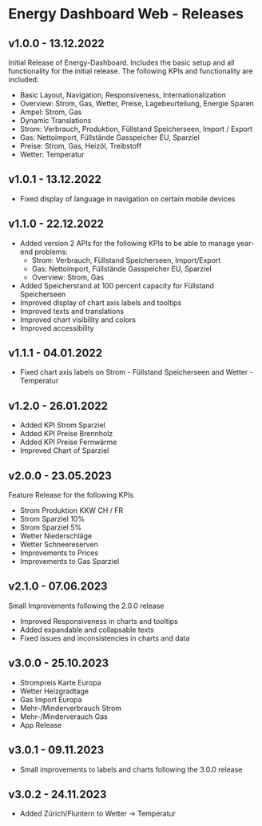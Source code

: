 # Energy Dashboard Web - Releases

## v1.0.0 - 13.12.2022

Initial Release of Energy-Dashboard. Includes the basic setup and all functionality for the initial release. The following KPIs and functionality are included:

- Basic Layout, Navigation, Responsiveness, Internationalization
- Overview: Strom, Gas, Wetter, Preise, Lagebeurteilung, Energie Sparen
- Ampel: Strom, Gas
- Dynamic Translations
- Strom: Verbrauch, Produktion, Füllstand Speicherseen, Import / Export
- Gas: Nettoimport, Füllstände Gasspeicher EU, Sparziel
- Preise: Strom, Gas, Heizöl, Treibstoff
- Wetter: Temperatur

## v1.0.1 - 13.12.2022

- Fixed display of language in navigation on certain mobile devices

## v1.1.0 - 22.12.2022

- Added version 2 APIs for the following KPIs to be able to manage year-end problems:
  - Strom: Verbrauch, Füllstand Speicherseen, Import/Export
  - Gas: Nettoimport, Füllstände Gasspeicher EU, Sparziel
  - Overview: Strom, Gas
- Added Speicherstand at 100 percent capacity for Füllstand Speicherseen
- Improved display of chart axis labels and tooltips
- Improved texts and translations
- Improved chart visibility and colors
- Improved accessibility

## v1.1.1 - 04.01.2022

- Fixed chart axis labels on Strom - Füllstand Speicherseen and Wetter - Temperatur

## v1.2.0 - 26.01.2022

- Added KPI Strom Sparziel
- Added KPI Preise Brennholz
- Added KPI Preise Fernwärme
- Improved Chart of Sparziel

## v2.0.0 - 23.05.2023

Feature Release for the following KPIs

- Strom Produktion KKW CH / FR
- Strom Sparziel 10%
- Strom Sparziel 5%
- Wetter Niederschläge
- Wetter Schneereserven
- Improvements to Prices
- Improvements to Gas Sparziel

## v2.1.0 - 07.06.2023

Small Improvements following the 2.0.0 release

- Improved Responsiveness in charts and tooltips
- Added expandable and collapsable texts
- Fixed issues and inconsistencies in charts and data

## v3.0.0 - 25.10.2023

- Strompreis Karte Europa
- Wetter Heizgradtage
- Gas Import Europa
- Mehr-/Minderverbrauch Strom
- Mehr-/Minderverauch Gas
- App Release

## v3.0.1 - 09.11.2023
- Small improvements to labels and charts following the 3.0.0 release

## v3.0.2 - 24.11.2023
- Added Zürich/Fluntern to Wetter -> Temperatur